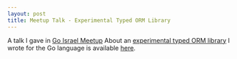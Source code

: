 ```yaml
---
layout: post
title: Meetup Talk - Experimental Typed ORM Library
---
```


A talk I gave in [Go Israel Meetup](https://www.meetup.com/Go-Israel/events/kjvczlyxcbfb/)
About an [experimental typed ORM library](https://github.com/posener/orm)
I wrote for the Go language is available [here](https://github.com/posener/meetups/blob/master/orm/slides.pdf).
